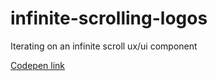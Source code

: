 # infinite-scrolling-logos
Iterating on an infinite scroll ux/ui component 

<a href="https://codepen.io/jenleebeaver/pen/JjBQLQw">Codepen link</a>
